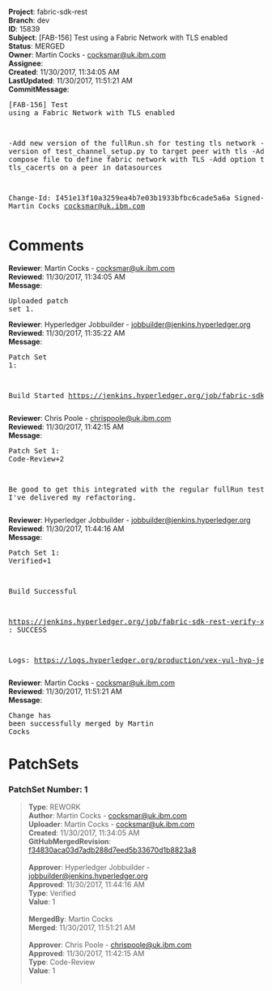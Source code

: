 <strong>Project</strong>: fabric-sdk-rest<br><strong>Branch</strong>: dev<br><strong>ID</strong>: 15839<br><strong>Subject</strong>: [FAB-156] Test using a Fabric Network with TLS enabled<br><strong>Status</strong>: MERGED<br><strong>Owner</strong>: Martin Cocks - cocksmar@uk.ibm.com<br><strong>Assignee</strong>:<br><strong>Created</strong>: 11/30/2017, 11:34:05 AM<br><strong>LastUpdated</strong>: 11/30/2017, 11:51:21 AM<br><strong>CommitMessage</strong>:<br><pre>[FAB-156] Test using a Fabric Network with TLS enabled

-Add new version of the fullRun.sh for testing tls network
-Add new version of test_channel_setup.py to target peer with tls
-Add a new compose file to define fabric network with TLS
-Add option to specify tls_cacerts on a peer in datasources

Change-Id: I451e13f10a3259ea4b7e03b1933bfbc6cade5a6a
Signed-off-by: Martin Cocks <cocksmar@uk.ibm.com>
</pre><h1>Comments</h1><strong>Reviewer</strong>: Martin Cocks - cocksmar@uk.ibm.com<br><strong>Reviewed</strong>: 11/30/2017, 11:34:05 AM<br><strong>Message</strong>: <pre>Uploaded patch set 1.</pre><strong>Reviewer</strong>: Hyperledger Jobbuilder - jobbuilder@jenkins.hyperledger.org<br><strong>Reviewed</strong>: 11/30/2017, 11:35:22 AM<br><strong>Message</strong>: <pre>Patch Set 1:

Build Started https://jenkins.hyperledger.org/job/fabric-sdk-rest-verify-x86_64/90/</pre><strong>Reviewer</strong>: Chris Poole - chrispoole@uk.ibm.com<br><strong>Reviewed</strong>: 11/30/2017, 11:42:15 AM<br><strong>Message</strong>: <pre>Patch Set 1: Code-Review+2

Be good to get this integrated with the regular fullRun tests, once I've delivered my refactoring.</pre><strong>Reviewer</strong>: Hyperledger Jobbuilder - jobbuilder@jenkins.hyperledger.org<br><strong>Reviewed</strong>: 11/30/2017, 11:44:16 AM<br><strong>Message</strong>: <pre>Patch Set 1: Verified+1

Build Successful 

https://jenkins.hyperledger.org/job/fabric-sdk-rest-verify-x86_64/90/ : SUCCESS

Logs: https://logs.hyperledger.org/production/vex-yul-hyp-jenkins-3/fabric-sdk-rest-verify-x86_64/90</pre><strong>Reviewer</strong>: Martin Cocks - cocksmar@uk.ibm.com<br><strong>Reviewed</strong>: 11/30/2017, 11:51:21 AM<br><strong>Message</strong>: <pre>Change has been successfully merged by Martin Cocks</pre><h1>PatchSets</h1><h3>PatchSet Number: 1</h3><blockquote><strong>Type</strong>: REWORK<br><strong>Author</strong>: Martin Cocks - cocksmar@uk.ibm.com<br><strong>Uploader</strong>: Martin Cocks - cocksmar@uk.ibm.com<br><strong>Created</strong>: 11/30/2017, 11:34:05 AM<br><strong>GitHubMergedRevision</strong>: [f34830aca03d7adb288d7eed5b33670d1b8823a8](https://github.com/hyperledger/fabric-sdk-rest/commit/f34830aca03d7adb288d7eed5b33670d1b8823a8)<br><br><strong>Approver</strong>: Hyperledger Jobbuilder - jobbuilder@jenkins.hyperledger.org<br><strong>Approved</strong>: 11/30/2017, 11:44:16 AM<br><strong>Type</strong>: Verified<br><strong>Value</strong>: 1<br><br><strong>MergedBy</strong>: Martin Cocks<br><strong>Merged</strong>: 11/30/2017, 11:51:21 AM<br><br><strong>Approver</strong>: Chris Poole - chrispoole@uk.ibm.com<br><strong>Approved</strong>: 11/30/2017, 11:42:15 AM<br><strong>Type</strong>: Code-Review<br><strong>Value</strong>: 1<br><br></blockquote>
